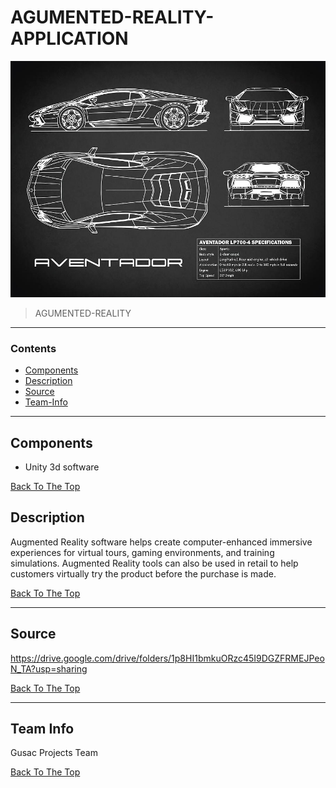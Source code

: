 # AGUMENTED-REALITY-APPLICATION


![](https://github.com/GUSAC-GIT/AGUMENTED-REALITY-APPLICATION/blob/master/aug-images/agumented1.jpg)


> AGUMENTED-REALITY

---

### Contents


- [Components](#components)
- [Description](#description)
- [Source](#source)
- [Team-Info](#team-info)


---

## Components

- Unity 3d software


[Back To The Top](#agumented-reality-application)



## Description

Augmented Reality software helps create computer-enhanced immersive experiences for virtual tours, gaming environments, and training simulations. Augmented Reality tools can also be used in retail to help customers virtually try the product before the purchase is made.



[Back To The Top](#agumented-reality-application)

---

## Source

https://drive.google.com/drive/folders/1p8HI1bmkuORzc45I9DGZFRMEJPeoN_TA?usp=sharing


[Back To The Top](#agumented-reality-application)

---

## Team Info

Gusac Projects Team

[Back To The Top](#fire-fighter-robot)

